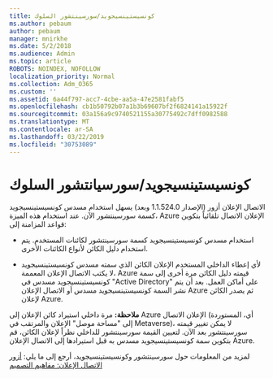 ```yaml
---
title: كونسيستينسيجويد/سورسينتشور السلوك
ms.author: pebaum
author: pebaum
manager: mnirkhe
ms.date: 5/2/2018
ms.audience: Admin
ms.topic: article
ROBOTS: NOINDEX, NOFOLLOW
localization_priority: Normal
ms.collection: Adm_O365
ms.custom: ''
ms.assetid: 6a44f797-acc7-4cbe-aa5a-47e2581fabf5
ms.openlocfilehash: cb1b50792b07a1b3b69607bf2f6824141a15922f
ms.sourcegitcommit: 03a156a9c9740521155a30775492c7dff0982588
ms.translationtype: MT
ms.contentlocale: ar-SA
ms.lasthandoff: 03/22/2019
ms.locfileid: "30753089"
---
```

# <a name="consistencyguid--sourceanchor-behavior"></a>كونسيستينسيجويد/سورسيانتشور السلوك

الاتصال الإعلان أزور (الإصدار 1.1.524.0 وبعد) يسهل استخدام مسدس كونسيستينسيجويد كسمة سورسينتشور الآن. عند استخدام هذه الميزة، Azure الإعلان الاتصال تلقائياً بتكوين قواعد المزامنة إلى:
  
- استخدام مسدس كونسيستينسيجويد كسمة سورسينتشور لكائنات المستخدم. يتم استخدام دليل الكائن لأنواع الكائنات الأخرى.
    
- لأي إعطاء الداخلي المستخدم الإعلان الكائن الذي سمته مسدس كونسيستينسيجويد لا يكتب الاتصال الإعلان المعممة، Azure قيمته دليل الكائن مرة أخرى إلى سمة كونسيستينسيجويد مسدس في "Active Directory" على أماكن العمل. بعد أن يتم نشر السمة كونسيستينسيجويد مسدس أو الاتصال الإعلان Azure ثم يصدر الكائن لإعلان Azure.
    
 **ملاحظة:** مرة داخلي استيراد كائن الإعلان إلى Azure الإعلان الاتصال (أي، المستوردة إلى "مساحة موصل" الإعلان والمرتقب في Metaverse)، لا يمكن تغيير قيمته سورسينتشور بعد الآن. لتعيين القيمة سورسينتشور للداخلي نظراً لإعلان الكائن، قم بتكوين سمة كونسيستينسيجويد مسدس به قبل استيرادها إلى الاتصال الإعلان Azure. 
  
لمزيد من المعلومات حول سورسينتشور وكونسيستينسيجويد، أرجع إلى ما يلي: [أزور الاتصال الإعلان: مفاهيم التصميم](https://docs.microsoft.com/azure/active-directory/connect/active-directory-aadconnect-design-concepts)
  

